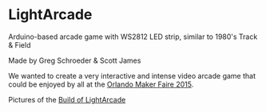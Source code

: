 # LightArcade

Arduino-based arcade game with WS2812 LED strip, similar to 1980's Track &amp; Field

Made by Greg Schroeder & Scott James

We wanted to create a very interactive and intense video arcade game that could be enjoyed by all at the [Orlando Maker Faire 2015](http://www.makerfaireorlando.com/2015/).

Pictures of the [Build of LightArcade](https://goo.gl/photos/uvECDhv7FLh9xkrC6 "LightArcade")


